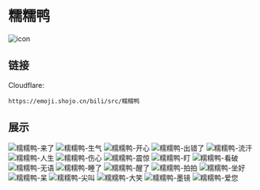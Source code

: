 # 糯糯鸭
![icon](https://emoji.shojo.cn/bili/src/糯糯鸭/icon.png)
## 链接
Cloudflare:
```
https://emoji.shojo.cn/bili/src/糯糯鸭
```
## 展示
![糯糯鸭-来了](https://emoji.shojo.cn/bili/src/糯糯鸭/糯糯鸭-来了.png)
![糯糯鸭-生气](https://emoji.shojo.cn/bili/src/糯糯鸭/糯糯鸭-生气.png)
![糯糯鸭-开心](https://emoji.shojo.cn/bili/src/糯糯鸭/糯糯鸭-开心.png)
![糯糯鸭-出错了](https://emoji.shojo.cn/bili/src/糯糯鸭/糯糯鸭-出错了.png)
![糯糯鸭-流汗](https://emoji.shojo.cn/bili/src/糯糯鸭/糯糯鸭-流汗.png)
![糯糯鸭-人生](https://emoji.shojo.cn/bili/src/糯糯鸭/糯糯鸭-人生.png)
![糯糯鸭-伤心](https://emoji.shojo.cn/bili/src/糯糯鸭/糯糯鸭-伤心.png)
![糯糯鸭-震惊](https://emoji.shojo.cn/bili/src/糯糯鸭/糯糯鸭-震惊.png)
![糯糯鸭-盯](https://emoji.shojo.cn/bili/src/糯糯鸭/糯糯鸭-盯.png)
![糯糯鸭-看破](https://emoji.shojo.cn/bili/src/糯糯鸭/糯糯鸭-看破.png)
![糯糯鸭-无语](https://emoji.shojo.cn/bili/src/糯糯鸭/糯糯鸭-无语.png)
![糯糯鸭-睡了](https://emoji.shojo.cn/bili/src/糯糯鸭/糯糯鸭-睡了.png)
![糯糯鸭-醒了](https://emoji.shojo.cn/bili/src/糯糯鸭/糯糯鸭-醒了.png)
![糯糯鸭-拍拍](https://emoji.shojo.cn/bili/src/糯糯鸭/糯糯鸭-拍拍.png)
![糯糯鸭-坐好](https://emoji.shojo.cn/bili/src/糯糯鸭/糯糯鸭-坐好.png)
![糯糯鸭-呆](https://emoji.shojo.cn/bili/src/糯糯鸭/糯糯鸭-呆.png)
![糯糯鸭-尖叫](https://emoji.shojo.cn/bili/src/糯糯鸭/糯糯鸭-尖叫.png)
![糯糯鸭-大笑](https://emoji.shojo.cn/bili/src/糯糯鸭/糯糯鸭-大笑.png)
![糯糯鸭-墨镜](https://emoji.shojo.cn/bili/src/糯糯鸭/糯糯鸭-墨镜.png)
![糯糯鸭-爱您](https://emoji.shojo.cn/bili/src/糯糯鸭/糯糯鸭-爱您.png)
